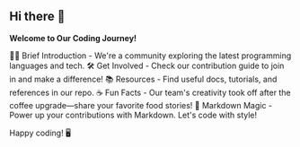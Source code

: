 ## Hi there 👋

**Welcome to Our Coding Journey!**

🙋‍♀️ Brief Introduction - We're a community exploring the latest programming languages and tech.
🛠️ Get Involved - Check our contribution guide to join in and make a difference!
📚 Resources - Find useful docs, tutorials, and references in our repo.
☕ Fun Facts - Our team's creativity took off after the coffee upgrade—share your favorite food stories!
🧙 Markdown Magic - Power up your contributions with Markdown. Let's code with style!

Happy coding! 🖥️


